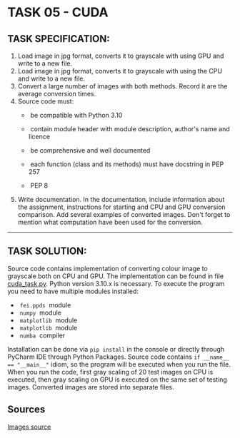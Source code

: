 # TASK 05 - CUDA

## TASK SPECIFICATION:
1. Load image in jpg format, converts it to grayscale with
using GPU and write to a new file.
2. Load image in jpg format, converts it to grayscale with
using the CPU and write to a new file.
3. Convert a large number of images with both methods. Record it
are the average conversion times.
4. Source code must:
   -  be compatible with Python 3.10

   -  contain module header with module description, author's name and licence
    
   -  be comprehensive and well documented
    
   -  each function (class and its methods) must have docstring in PEP 257
    
   -  PEP 8 
5. Write documentation. In the documentation, include information about the assignment, instructions for starting and
CPU and GPU conversion comparison. Add
several examples of converted images. Don't forget to mention what
computation have been used for the conversion.
-------------------
## TASK SOLUTION:
Source code contains implementation of converting colour image to grayscale both on CPU and GPU. The implementation can be found in file [cuda_task.py](https://github.com/AlzbetaFekiacova/Fekiacova_105061_feippds/blob/05/cuda_task.py).
Python version 3.10.x is necessary.
To execute the program you need to have multiple modules installed: 
-  `fei.ppds`  module
-   `numpy`  module
-  `matplotlib`  module
-  `matplotlib`  module
-  `numba`  compiler


Installation can be done via `pip install` in the console or directly through PyCharm IDE through Python Packages. Source code contains `if __name__ == "__main__"` idiom, so the program will be executed when you run the file. 
When you run the code, first gray scaling of 20 test images on CPU is executed, then gray scaling on GPU is executed on the same set of testing images. Converted images are stored into separate files.
## Sources
[Images source](https://pixabay.com/)
